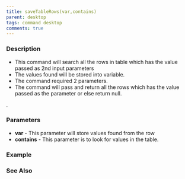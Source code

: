 ```yaml
---
title: saveTableRows(var,contains)
parent: desktop
tags: command desktop
comments: true
---
```


### Description

- This command will search all the rows in table which has the value passed as 2nd input parameters 
- The values found  will be stored into variable.
- The command required 2 parameters.
- The command will pass and return all the rows which has the value passed as the parameter or else return null.  
      
    

.

### Parameters

- **var** - This parameter will store values found from the row
- **contains** - This parameter is to look for values in the table.

### Example

### See Also
